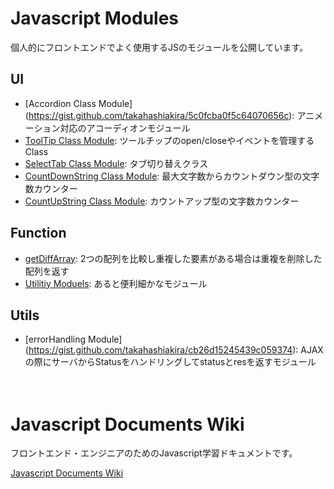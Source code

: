 # Javascript Modules

個人的にフロントエンドでよく使用するJSのモジュールを公開しています。  

## UI

- [Accordion Class Module] (https://gist.github.com/takahashiakira/5c0fcba0f5c64070656c): アニメーション対応のアコーディオンモジュール
- [ToolTip Class Module](https://gist.github.com/takahashiakira/b3fecc6b7a95f78ea6e9): ツールチップのopen/closeやイベントを管理するClass
- [SelectTab Class Module](https://gist.github.com/takahashiakira/666414f43dfa714f8338): タブ切り替えクラス
- [CountDownString Class Module](https://gist.github.com/takahashiakira/df3b1d84b5cd5d9c89c6): 最大文字数からカウントダウン型の文字数カウンター
- [CountUpString Class Module](https://gist.github.com/takahashiakira/96058375234c5249750b): カウントアップ型の文字数カウンター


## Function

- [getDiffArray](https://gist.github.com/takahashiakira/3ce7e13d9bb9c958b975): 2つの配列を比較し重複した要素がある場合は重複を削除した配列を返す
- [Utilitiy Moduels](https://gist.github.com/takahashiakira/d9f3ef7d9c87378e4ffc): あると便利細かなモジュール


## Utils

- [errorHandling Module] (https://gist.github.com/takahashiakira/cb26d15245439c059374): AJAXの際にサーバからStatusをハンドリングしてstatusとresを返すモジュール
  
　  
# Javascript Documents Wiki 

フロントエンド・エンジニアのためのJavascript学習ドキュメントです。  

[Javascript Documents Wiki](https://github.com/takahashiakira/jsDocs/wiki)  
